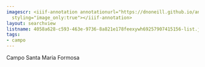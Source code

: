 ```yaml
---
imagescr: <iiif-annotation annotationurl="https://dnoneill.github.io/annotate/annotations/4058a628-c593-463e-9736-8a821e178feexywh69257907415156-002.json"
  styling="image_only:true"></iiif-annotation>
layout: searchview
listname: 4058a628-c593-463e-9736-8a821e178feexywh69257907415156-list.json
tags:
- campo
---
```

Campo Santa Maria Formosa